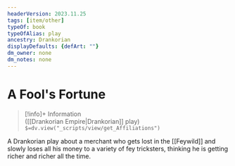 ```yaml
---
headerVersion: 2023.11.25
tags: [item/other]
typeOf: book
typeOfAlias: play
ancestry: Drankorian
displayDefaults: {defArt: ""}
dm_owner: none
dm_notes: none
---
```

# A Fool's Fortune
>[!info]+ Information  
> ([[Drankorian Empire|Drankorian]] play)  
> `$=dv.view("_scripts/view/get_Affiliations")`

A Drankorian play about a merchant who gets lost in the [[Feywild]] and slowly loses all his money to a variety of fey tricksters, thinking he is getting richer and richer all the time.
